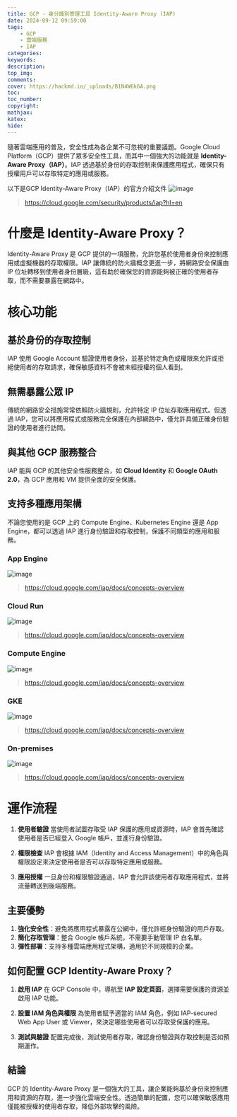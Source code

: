 ```yaml
---
title: GCP - 身分識別管理工具 Identity-Aware Proxy (IAP)
date: 2024-09-12 09:59:00
tags:
    - GCP
    - 雲端服務
    - IAP
categories:
keywords:
description:
top_img:
comments:
cover: https://hackmd.io/_uploads/B1N4W6k6A.png
toc:
toc_number:
copyright:
mathjax:
katex:
hide:
---
```


隨著雲端應用的普及，安全性成為各企業不可忽視的重要議題。Google Cloud Platform（GCP）提供了眾多安全性工具，而其中一個強大的功能就是 **Identity-Aware Proxy（IAP）**。IAP 透過基於身份的存取控制來保護應用程式，確保只有授權用戶可以存取特定的應用或服務。

以下是GCP  Identity-Aware Proxy（IAP）的官方介紹文件 
![image](https://hackmd.io/_uploads/B1N4W6k6A.png)
>https://cloud.google.com/security/products/iap?hl=en

# 什麼是 Identity-Aware Proxy？

Identity-Aware Proxy 是 GCP 提供的一項服務，允許您基於使用者身份來控制應用或虛擬機器的存取權限。IAP 讓傳統的防火牆概念更進一步，將網路安全保護由 IP 位址轉移到使用者身份層級，這有助於確保您的資源能夠被正確的使用者存取，而不需要暴露在網路中。

# 核心功能

## 基於身份的存取控制
   IAP 使用 Google Account 驗證使用者身份，並基於特定角色或權限來允許或拒絕使用者的存取請求，確保敏感資料不會被未經授權的個人看到。

## 無需暴露公眾 IP
   傳統的網路安全措施常常依賴防火牆規則，允許特定 IP 位址存取應用程式。但透過 IAP，您可以將應用程式或服務完全保護在內部網路中，僅允許具備正確身份驗證的使用者進行訪問。

## 與其他 GCP 服務整合
   IAP 能與 GCP 的其他安全性服務整合，如 **Cloud Identity** 和 **Google OAuth 2.0**，為 GCP 應用和 VM 提供全面的安全保護。

## 支持多種應用架構 
   不論您使用的是 GCP 上的 Compute Engine、Kubernetes Engine 還是 App Engine，都可以透過 IAP 進行身份驗證和存取控制，保護不同類型的應用和服務。

### App Engine
![image](https://hackmd.io/_uploads/HJJUMa1TC.png)
>https://cloud.google.com/iap/docs/concepts-overview

### Cloud Run
![image](https://hackmd.io/_uploads/H1iY7ay6R.png)
>https://cloud.google.com/iap/docs/concepts-overview

### Compute Engine
![image](https://hackmd.io/_uploads/HyHo7pkTR.png)
>https://cloud.google.com/iap/docs/concepts-overview

### GKE
![image](https://hackmd.io/_uploads/HyzAQTJpC.png)
>https://cloud.google.com/iap/docs/concepts-overview

### On-premises
![image](https://hackmd.io/_uploads/B1LeNpyaA.png)
>https://cloud.google.com/iap/docs/concepts-overview

# 運作流程

1. **使用者驗證**
   當使用者試圖存取受 IAP 保護的應用或資源時，IAP 會首先確認使用者是否已經登入 Google 帳戶，並進行身份驗證。

2. **權限檢查**
   IAP 會根據 IAM（Identity and Access Management）中的角色與權限設定來決定使用者是否可以存取特定應用或服務。

3. **應用授權**
   一旦身份和權限驗證通過，IAP 會允許該使用者存取應用程式，並將流量轉送到後端服務。



## 主要優勢

1. **強化安全性**：避免將應用程式暴露在公網中，僅允許經身份驗證的用戶存取。
2. **簡化存取管理**：整合 Google 帳戶系統，不需要手動管理 IP 白名單。
3. **彈性部署**：支持多種雲端應用程式架構，適用於不同規模的企業。

## 如何配置 GCP Identity-Aware Proxy？

1. **啟用 IAP**
   在 GCP Console 中，導航至 **IAP 設定頁面**，選擇需要保護的資源並啟用 IAP 功能。

2. **設置 IAM 角色與權限**
   為使用者賦予適當的 IAM 角色，例如 IAP-secured Web App User 或 Viewer，來決定哪些使用者可以存取受保護的應用。

3. **測試與驗證**
   配置完成後，測試使用者存取，確認身份驗證與存取控制是否如預期運作。

## 結論

GCP 的 Identity-Aware Proxy 是一個強大的工具，讓企業能夠基於身份來控制應用和資源的存取，進一步強化雲端安全性。透過簡單的配置，您可以確保敏感應用僅能被授權的使用者存取，降低外部攻擊的風險。
